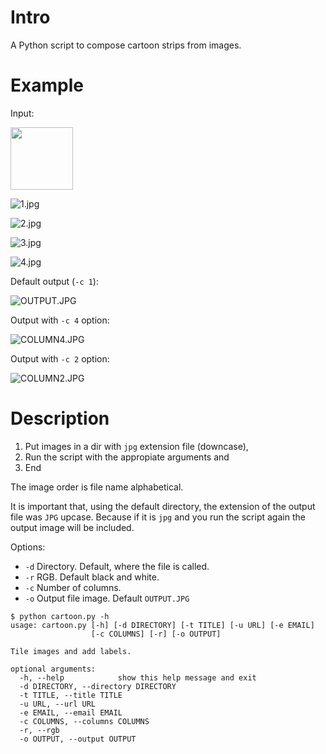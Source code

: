 # Intro

A Python script to compose cartoon strips from images.

# Example

Input:

<img src=1.jpg width=100 />

![1.jpg](1.jpg)

![2.jpg](2.jpg)

![3.jpg](3.jpg)

![4.jpg](4.jpg)

Default output (`-c 1`):

![OUTPUT.JPG](OUTPUT.JPG)

Output with `-c 4` option:


![COLUMN4.JPG](COLUMN4.JPG)

Output with `-c 2` option:

![COLUMN2.JPG](COLUMN2.JPG)


# Description

1. Put images in a dir with `jpg` extension file (downcase),
2. Run the script with the appropiate arguments and
3. End

The image order is file name alphabetical.

It is important that, using the default directory, the extension of the output
file was `JPG` upcase. Because if it is `jpg` and you run the script again the
output image will be included.

Options:

* `-d` Directory. Default, where the file is called.
* `-r` RGB. Default black and white.
* `-c` Number of columns.
* `-o` Output file image. Default `OUTPUT.JPG`

```
$ python cartoon.py -h
usage: cartoon.py [-h] [-d DIRECTORY] [-t TITLE] [-u URL] [-e EMAIL]
                  [-c COLUMNS] [-r] [-o OUTPUT]

Tile images and add labels.

optional arguments:
  -h, --help            show this help message and exit
  -d DIRECTORY, --directory DIRECTORY
  -t TITLE, --title TITLE
  -u URL, --url URL
  -e EMAIL, --email EMAIL
  -c COLUMNS, --columns COLUMNS
  -r, --rgb
  -o OUTPUT, --output OUTPUT
```
